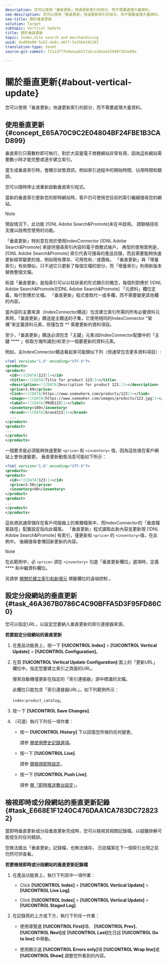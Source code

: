 ```yaml
---
description: 您可以使用「垂直更新」快速更新索引的部分，而不需要處理大量資料。
seo-description: 您可以使用「垂直更新」快速更新索引的部分，而不需要處理大量資料。
seo-title: 關於垂直更新
solution: Target
subtopic: Vertical Update
title: 關於垂直更新
topic: Index,Site search and merchandising
uuid: ded09e89-5a52-4e8c-a6f7-3e25b4191183
translation-type: tm+mt
source-git-commit: f21a3f7fe0aeaab517a5ca36da43594873b3e69a

---
```



# 關於垂直更新{#about-vertical-update}

您可以使用「垂直更新」快速更新索引的部分，而不需要處理大量資料。

## 使用垂直更新 {#concept_E65A70C9C2E04804BF24FBE1B3CAD899}

垂直索引只需數秒即可執行，對於大容量電子商務網站非常有用，因為這些網站需要數小時才能完整或逐步建立索引。

當生成垂直索引時，會顯示狀態資訊，例如索引過程中的開始時間、佔用時間和錯誤。

您可以隨時停止或重新啟動垂直索引程式。

當新的垂直索引更新您的即時網站時，客戶仍可使用您目前的索引繼續搜尋您的網站。

>[!NOTE]
>
>預設情況下，此功能 [!DNL Adobe Search&Promote]未在中啟用。 請聯絡技術支援以啟用您使用的功能。

「垂直更新」特別意在用於使用IndexConnector [!DNL Adobe Search&Promote] 來提供搜尋索引內容的電子商務式帳戶。 典型的使用案例是， [!DNL Adobe Search&Promote] 索引代表可搜尋的產品目錄，而且需要能夠快速更新經常變更的值，例如現有庫存、可用性和／或價格。 「垂直更新」與「增量索引」有些類似，只不過它只更新了每個文檔的部分，而「增量索引」則用新版本替換整個文檔。

術語「垂直更新」是指索引可以以柱狀表的形式顯示的概念，每個列對應於 [!DNL Adobe Search&Promote][!DNL Adobe Search&Promote] 「元資料」欄位定義，每行對應於文檔。 「垂直更新」程式會取代一或多欄，而不需要變更其他欄的內容。

當內容的主要來源（IndexConnector饋送）包含建立索引所需的所有必要資料元素時，「垂直更新」饋送是主饋送的子集，它使用相同的IndexConnector &quot;架構&quot;來定義資料元素，但僅包含 ** 需要更新的資料項目。

至少，「垂直更新」饋送必須包含「主鍵」元素(如IndexConnector配置中的「主鍵 **** 」核取方塊所識別)和至少一個要更新的資料元素。

例如，主IndexConnector饋送看起來可能類似下列（但通常包含更多資料項目）:

```xml
<?xml version="1.0" encoding="UTF-8"?>
<products>
<product>
  <id><![CDATA[123]]></id>
  <title><![CDATA[Title for product 123]]></title>
  <description><![CDATA[Description for product 123.]]></description>
  <price>3.99</price>
  <link><![CDATA[https://www.somewhere.com/products/123]]></link>
  <image><![CDATA[https://www.somewher.com/images/products/123.jpg]]></image>
  <label><![CDATA[PROD123]]></label>
  <inventory>100</inventory>
  <brand><![CDATA[brand123]]></brand>
  ...
</product>
<product>
...
</product>
</products>
```

一個要求是必須能夠快速更新 `<price>` 和 `<inventory>` 值，因為這些值在客戶網站上會快速變更。 垂直更新動態消息可能如下所示：

```xml
<?xml version="1.0" encoding="UTF-8"?>
<products>
<product>
  <id><![CDATA[123]]></id>
  <price>3.50</price>
  <inventory>90</inventory>
</product>
<product>
...
</product>
</products>
```

這些資訊通常儲存在客戶伺服器上的單獨檔案中，而IndexConnector的「垂直檔案路徑」配置設定指向此檔案。 「垂直更新」程式讀取此新內容並更新現 [!DNL Adobe Search&Promote] 有索引，僅更新和 `<price>` 的 `<inventory>`值，在此例中。 後續搜尋會傳回新更新的內容。

>[!NOTE]
在此範例中，必 `<price>` 須在 `<inventory>` 勾選「垂直更新欄位」選項時，定義 **** 和中繼資料欄位。

另請參 [閱關於建立索引和新增元](../c-about-index-menu/c-about-remote-control-for-indexing.md#concept_C79B322190E84106A434E5C6D4A4118F) 標籤欄位的遠端控制 [](../c-about-settings-menu/c-about-metadata-menu.md#task_6DF188C0FC7F4831A4444CA9AFA615E5)。

## 設定分段網站的垂直更新 {#task_46A367B0786C4C90BFFA5D3F95FD86C0}

您可以指定URL，以設定您要納入垂直更新的索引連接器來源。

**若要設定分段網站的垂直更新**

1. 在產品功能表上，按一下 **[!UICONTROL Index]** > **[!UICONTROL Vertical Update]** > **[!UICONTROL Configuration]**。
1. 在頁 **[!UICONTROL Vertical Update Configuration]** 面上的「更新URL」欄位中，指定您要建立索引之頁面的URL。

   搜索自動機僅更新在指定的「索引連接器」源中標識的文檔。

   此欄位只能包含「索引連接器URL」，如下列範例所示：

   `index:product_catalog`。
1. 按一下 **[!UICONTROL Save Changes]**.
1. （可選）執行下列任一項作業：

   * 按一 **[!UICONTROL History]** 下以回復您所做的任何變更。

      請參 [閱使用歷史記錄選項](../t-using-the-history-option.md#task_70DD3F87A67242BBBD2CB27156F43002)。

   * 按一下 **[!UICONTROL Live]**.

      請參 [閱檢視即時設定](../c-about-staging.md#task_401A0EBDB5DB4D4CA933CBA7BECDC10F)。

   * 按一下 **[!UICONTROL Push Live]**.

      請參 [閱「即時推送舞台設定](../c-about-staging.md#task_44306783B4C0408AAA58B471DAF2D9A4)」。

## 檢視即時或分段網站的垂直更新記錄 {#task_E668E1F1240C476DAA1CA783DC728232}

當即時垂直更新或分段垂直更新完成時，您可以檢視其相關記錄檔，以疑難排解可能發生的任何錯誤。

您無法匯出「垂直更新」記錄檔，也無法儲存。 日誌檔案在下一個索引出現之前仍然可供查看。

**若要檢視即時或分段網站的垂直更新記錄檔**

1. 在產品功能表上，執行下列其中一項作業：

   * Click **[!UICONTROL Index]** > **[!UICONTROL Vertical Update]** > **[!UICONTROL Live Log]**.

   * Click **[!UICONTROL Index]** > **[!UICONTROL Vertical Update]** > **[!UICONTROL Staged Log]**.

1. 在記錄頁的上方或下方，執行下列任一作業：

   * 使用導覽選 **[!UICONTROL First]**&#x200B;項、 **[!UICONTROL Prev]**、 **[!UICONTROL Next]**&#x200B;或 **[!UICONTROL Last]**&#x200B;在日誌 **[!UICONTROL Go to line]** 中移動。

   * 使用顯示選 **[!UICONTROL Errors only]**&#x200B;項 **[!UICONTROL Wrap line]**&#x200B;或 **[!UICONTROL Show]** 調整您所看到的內容。


